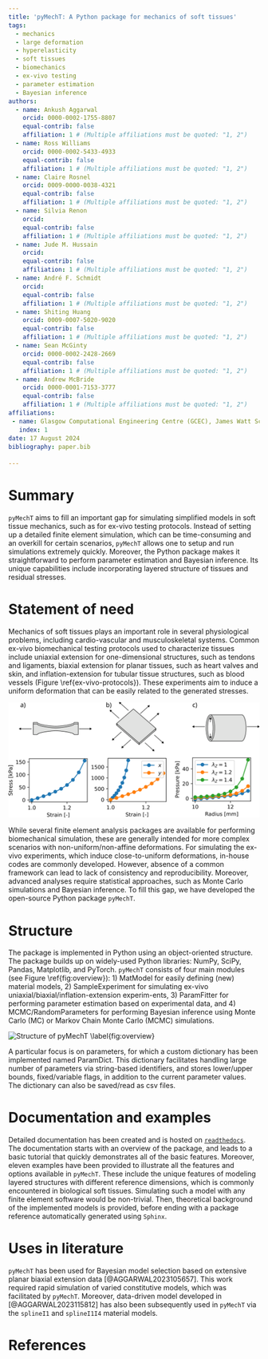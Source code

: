 ```yaml
---
title: 'pyMechT: A Python package for mechanics of soft tissues'
tags:
  - mechanics
  - large deformation
  - hyperelasticity
  - soft tissues
  - biomechanics
  - ex-vivo testing
  - parameter estimation
  - Bayesian inference
authors:
  - name: Ankush Aggarwal
    orcid: 0000-0002-1755-8807
    equal-contrib: false
    affiliation: 1 # (Multiple affiliations must be quoted: "1, 2")
  - name: Ross Williams
    orcid: 0000-0002-5433-4933
    equal-contrib: false
    affiliation: 1 # (Multiple affiliations must be quoted: "1, 2")
  - name: Claire Rosnel
    orcid: 0009-0000-0038-4321
    equal-contrib: false
    affiliation: 1 # (Multiple affiliations must be quoted: "1, 2")
  - name: Silvia Renon
    orcid: 
    equal-contrib: false
    affiliation: 1 # (Multiple affiliations must be quoted: "1, 2")
  - name: Jude M. Hussain
    orcid: 
    equal-contrib: false
    affiliation: 1 # (Multiple affiliations must be quoted: "1, 2")
  - name: André F. Schmidt
    orcid: 
    equal-contrib: false
    affiliation: 1 # (Multiple affiliations must be quoted: "1, 2")
  - name: Shiting Huang
    orcid: 0009-0007-5020-9020
    equal-contrib: false
    affiliation: 1 # (Multiple affiliations must be quoted: "1, 2")
  - name: Sean McGinty
    orcid: 0000-0002-2428-2669
    equal-contrib: false
    affiliation: 1 # (Multiple affiliations must be quoted: "1, 2")
  - name: Andrew McBride
    orcid: 0000-0001-7153-3777
    equal-contrib: false
    affiliation: 1 # (Multiple affiliations must be quoted: "1, 2")
affiliations:
 - name: Glasgow Computational Engineering Centre (GCEC), James Watt School of Engineering, University of Glasgow, UK
   index: 1
date: 17 August 2024
bibliography: paper.bib

---
```


# Summary
 
`pyMechT` aims to fill an important gap for simulating simplified models in soft tissue mechanics, such as for ex-vivo testing protocols. Instead of setting up a detailed finite element simulation, which can be time-consuming and an overkill for certain scenarios, `pyMechT` allows one to setup and run simulations extremely quickly. Moreover, the Python package makes it straightforward to perform parameter estimation and Bayesian inference. Its unique capabilities include incorporating layered structure of tissues and residual stresses.

# Statement of need

Mechanics of soft tissues plays an important role in several physiological problems, including cardio-vascular and musculoskeletal systems. Common ex-vivo biomechanical testing protocols used to characterize tissues include uniaxial extension for one-dimensional structures, such as tendons and ligaments, biaxial extension for planar tissues, such as heart valves and skin, and inflation-extension for tubular tissue structures, such as blood vessels (Figure \ref{ex-vivo-protocols}). These experiments aim to induce a uniform deformation that can be easily related to the generated stresses. 

![Three common ex-vivo experimental protocols and corresponding load-deformation plots: a) uniaxial extension, b) planar biaxial extension, and c) extension-inflation\label{ex-vivo-protocols}](./ex-vivo-protocols.svg)

While several finite element analysis packages are available for performing biomechanical simulation, these are generally intended for more complex scenarios with non-uniform/non-affine deformations. For simulating the ex-vivo experiments, which induce close-to-uniform deformations, in-house codes are commonly developed. However, absence of a common framework can lead to lack of consistency and reproducibility. Moreover, advanced analyses require statistical approaches, such as Monte Carlo simulations and Bayesian inference. To fill this gap, we have developed the open-source Python package `pyMechT`.

# Structure

The package is implemented in Python using an object-oriented structure. The package builds up on widely-used Python libraries: NumPy, SciPy, Pandas, Matplotlib, and PyTorch. `pyMechT` consists of four main modules (see Figure \ref{fig:overview}): 1) MatModel for easily defining (new) material models, 2) SampleExperiment for simulating ex-vivo uniaxial/biaxial/inflation-extension experim-ents, 3) ParamFitter for performing parameter estimation based on experimental data, and 4) MCMC/RandomParameters for performing Bayesian inference using Monte Carlo (MC) or Markov Chain Monte Carlo (MCMC) simulations. 

![Structure of `pyMechT` \label{fig:overview}](../docs/source/drawing-1.svg)

A particular focus is on parameters, for which a custom dictionary has been implemented named ParamDict. This dictionary facilitates handling large number of parameters via string-based identifiers, and stores lower/upper bounds, fixed/variable flags, in addition to the current parameter values. The dictionary can also be saved/read as csv files. 


# Documentation and examples
Detailed documentation has been created and is hosted on [`readthedocs`](https://pymecht.readthedocs.io/en/latest/index.html). The documentation starts with an overview of the package, and leads to a basic tutorial that quickly demonstrates all of the basic features. Moreover, eleven examples have been provided to illustrate all the features and options available in `pyMechT`. These include the unique features of modeling layered structures with different reference dimensions, which is commonly encountered in biological soft tissues. Simulating such a model with any finite element software would be non-trivial. Then, theoretical background of the implemented models is provided, before ending with a package reference automatically generated using `Sphinx`. 

# Uses in literature
`pyMechT` has been used for Bayesian model selection based on extensive planar biaxial extension data [@AGGARWAL2023105657]. This work required rapid simulation of varied constitutive models, which was facilitated by `pyMechT`. Moreover, data-driven model developed in [@AGGARWAL2023115812] has also been subsequently used in `pyMechT` via the `splineI1` and `splineI1I4` material models. 

# References
